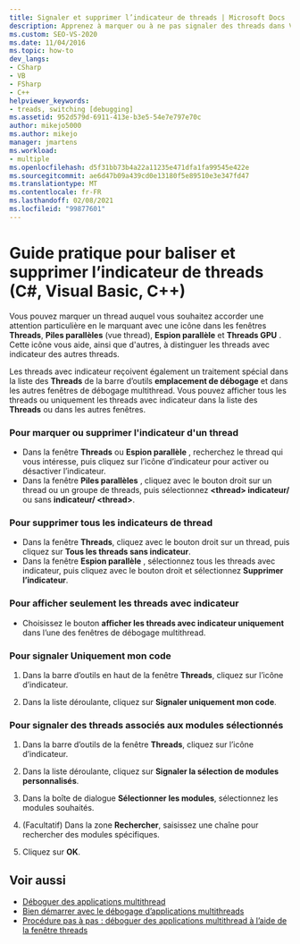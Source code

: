 ```yaml
---
title: Signaler et supprimer l’indicateur de threads | Microsoft Docs
description: Apprenez à marquer ou à ne pas signaler des threads dans Visual Studio. Baliser ou supprimer l’indicateur d’un thread, plusieurs threads ou tous les threads. Marquez uniquement votre code ou ceux associés à un module.
ms.custom: SEO-VS-2020
ms.date: 11/04/2016
ms.topic: how-to
dev_langs:
- CSharp
- VB
- FSharp
- C++
helpviewer_keywords:
- treads, switching [debugging]
ms.assetid: 952d579d-6911-413e-b3e5-54e7e797e70c
author: mikejo5000
ms.author: mikejo
manager: jmartens
ms.workload:
- multiple
ms.openlocfilehash: d5f31bb73b4a22a11235e471dfa1fa99545e422e
ms.sourcegitcommit: ae6d47b09a439cd0e13180f5e89510e3e347fd47
ms.translationtype: MT
ms.contentlocale: fr-FR
ms.lasthandoff: 02/08/2021
ms.locfileid: "99877601"
---
```

# <a name="how-to-flag-and-unflag-threads-c-visual-basic-c"></a>Guide pratique pour baliser et supprimer l’indicateur de threads (C#, Visual Basic, C++)

Vous pouvez marquer un thread auquel vous souhaitez accorder une attention particulière en le marquant avec une icône dans les fenêtres **Threads**, **Piles parallèles** (vue thread), **Espion parallèle** et **Threads GPU** . Cette icône vous aide, ainsi que d'autres, à distinguer les threads avec indicateur des autres threads.

Les threads avec indicateur reçoivent également un traitement spécial dans la liste des **Threads** de la barre d’outils **emplacement de débogage** et dans les autres fenêtres de débogage multithread. Vous pouvez afficher tous les threads ou uniquement les threads avec indicateur dans la liste des **Threads** ou dans les autres fenêtres.

### <a name="to-flag-or-unflag-a-thread"></a>Pour marquer ou supprimer l'indicateur d'un thread

- Dans la fenêtre **Threads** ou **Espion parallèle** , recherchez le thread qui vous intéresse, puis cliquez sur l’icône d’indicateur pour activer ou désactiver l’indicateur.
- Dans la fenêtre **Piles parallèles** , cliquez avec le bouton droit sur un thread ou un groupe de threads, puis sélectionnez **\<thread> indicateur/** ou sans **indicateur/ \<thread>**.

### <a name="to-unflag-all-threads"></a>Pour supprimer tous les indicateurs de thread

- Dans la fenêtre **Threads**, cliquez avec le bouton droit sur un thread, puis cliquez sur **Tous les threads sans indicateur**.
- Dans la fenêtre **Espion parallèle** , sélectionnez tous les threads avec indicateur, puis cliquez avec le bouton droit et sélectionnez **Supprimer l’indicateur**.

### <a name="to-display-only-flagged-threads"></a>Pour afficher seulement les threads avec indicateur

- Choisissez le bouton **afficher les threads avec indicateur uniquement** dans l’une des fenêtres de débogage multithread.

### <a name="to-flag-just-my-code"></a>Pour signaler Uniquement mon code

1. Dans la barre d’outils en haut de la fenêtre **Threads**, cliquez sur l’icône d’indicateur.

2. Dans la liste déroulante, cliquez sur **Signaler uniquement mon code**.

### <a name="to-flag-threads-that-are-associated-with-selected-modules"></a>Pour signaler des threads associés aux modules sélectionnés

1. Dans la barre d’outils de la fenêtre **Threads**, cliquez sur l’icône d’indicateur.

2. Dans la liste déroulante, cliquez sur **Signaler la sélection de modules personnalisés**.

3. Dans la boîte de dialogue **Sélectionner les modules**, sélectionnez les modules souhaités.

4. (Facultatif) Dans la zone **Rechercher**, saisissez une chaîne pour rechercher des modules spécifiques.

5. Cliquez sur **OK**.

## <a name="see-also"></a>Voir aussi
- [Déboguer des applications multithread](../debugger/debug-multithreaded-applications-in-visual-studio.md)
- [Bien démarrer avec le débogage d’applications multithreads](../debugger/get-started-debugging-multithreaded-apps.md)
- [Procédure pas à pas : déboguer des applications multithread à l’aide de la fenêtre threads](../debugger/how-to-use-the-threads-window.md)